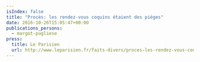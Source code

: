 ```yaml
---
isIndex: false
title: "Procès: les rendez-vous coquins étaient des pièges"
date: 2016-10-26T15:05:47+00:00
publications_persons:
  - margot-pugliese
press:
  title: Le Parisien
  url: http://www.leparisien.fr/faits-divers/proces-les-rendez-vous-coquins-etaient-des-pieges-26-10-2017-7355583.php
---
```

